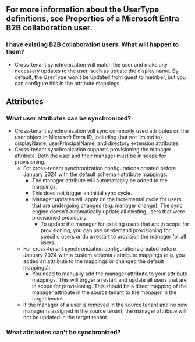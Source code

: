 ## For more information about the UserType definitions, see Properties of a Microsoft Entra B2B collaboration user.

### I have existing B2B collaboration users. What will happen to them?

- Cross-tenant synchronization will match the user and make any necessary updates to the user, such as update the display name. By default, the UserType won't be updated from guest to member, but you can configure this in the attribute mappings.

## Attributes

### What user attributes can be synchronized?

- Cross-tenant synchronization will sync commonly used attributes on the user object in Microsoft Entra ID, including (but not limited to) displayName, userPrincipalName, and directory extension attributes.
- Cross-tenant synchronization supports provisioning the manager attribute. Both the user and their manager must be in scope for provisioning.
  - For cross-tenant synchronization configurations created before January 2024 with the default schema / attribute mappings:
    - The manager attribute will automatically be added to the mappings.
    - This does not trigger an initial sync cycle.
    - Manager updates will apply on the incremental cycle for users that are undergoing changes (e.g. manager change). The sync engine doesn't automatically update all existing users that were provisioned previously.
      - To update the manager for existing users that are in scope for provisioning, you can use on-demand provisioning for specific users or do a restart to provision the manager for all users.
  - For cross-tenant synchronization configurations created before January 2024 with a custom schema / attribute mappings (e.g. you added an attribute to the mappings or changed the default mappings):
    - You need to manually add the manager attribute to your attribute mappings. This will trigger a restart and update all users that are in scope for provisioning. This should be a direct mapping of the manager attribute in the source tenant to the manager in the target tenant.
  - If the manager of a user is removed in the source tenant and no new manager is assigned in the source tenant, the manager attribute will not be updated in the target tenant.

### What attributes can't be synchronized?